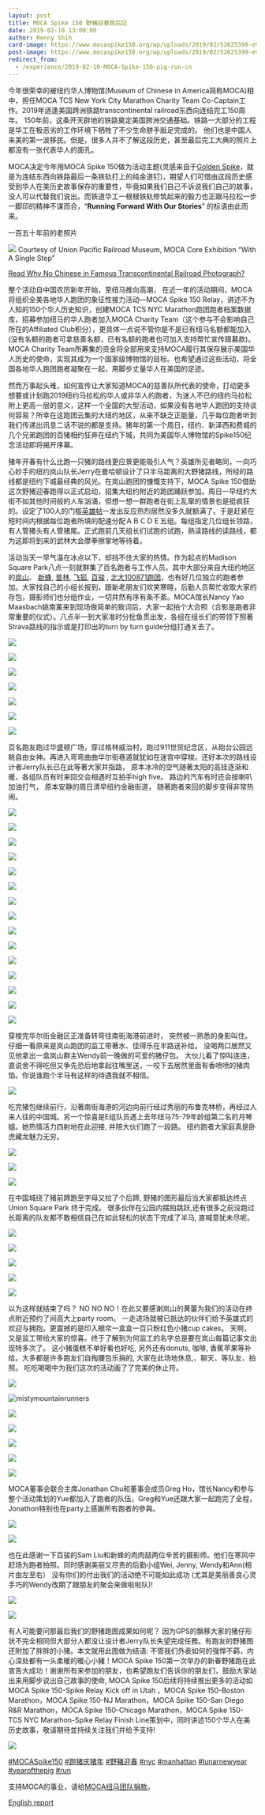 ```yaml
---
layout: post
title: MOCA Spike 150 野豬迎春跑后記
date: 2019-02-10 13:00:00
author: Renny Shih
card-image: https://www.mocaspike150.org/wp/uploads/2019/02/52625399-e983d980-2e7e-11e9-92f0-6c3ca3c1181a-360x240.jpg
post-image: https://www.mocaspike150.org/wp/uploads/2019/02/52625399-e983d980-2e7e-11e9-92f0-6c3ca3c1181a.jpg
redirect_from:
  - /experience/2019-02-10-MOCA-Spike-150-pig-run-cn
---
```

今年很荣幸的被纽约华人博物馆(Museum of Chinese in America简称MOCA)相中，担任MOCA TCS New York City Marathon Charity Team Co-Captain工作。2019年适逢美国跨洲铁路transcontinental railroad东西向连结完工150周年。 150年前，这条开天辟地的铁路奠定美国跨洲交通基础。铁路一大部分的工程是华工在极恶劣的工作环境下牺牲了不少生命胼手胝足完成的。 他们也是中国人来美的第一波移民。但是，很多人并不了解这段历史，甚至最后完工大典的照片上都没有一张代表华人的面孔。 
<!--more-->
MOCA决定今年用MOCA Spike 150做为活动主题(灵感来自于[Golden Spike](https://en.wikipedia.org/wiki/Golden_spike)，就是为连结东西向铁路最后一条铁轨打上的纯金道钉)，期望人们可借由这段历史感受到华人在美历史故事保存的重要性，毕竟如果我们自己不诉说我们自己的故事，没人可以代替我们说出。而铁道华工一根根铁轨修筑起来的毅力也正跟马拉松一步一脚印的精神不谋而合，“**Running Forward With Our Stories**” 的标语由此而来。

一百五十年前的老照片

![](https://user-images.githubusercontent.com/46349226/52624062-dae7f300-2e7b-11e9-8b5e-5deb6d178d07.jpg)
Courtesy of Union Pacific Railroad Museum, MOCA Core Exhibition “With A Single Step”

[Read Why No Chinese in Famous Transcontinental Railroad Photograph?](https://longislandwins.com/news/national/why-no-chinese-in-famous-transcontinental-railroad-photograph/)

整个活动自中国农历新年开始，至纽马推向高潮， 在近一年的活动期间，MOCA将组织全美各地华人跑团的象征性接力活动—MOCA Spike 150 Relay，讲述不为人知的150个华人历史知识，创建MOCA TCS NYC Marathon跑团跑者档案数据库，招募参加纽马的华人跑者加入MOCA Charity Team（这个参与不会影响自己所在的Affiliated Club积分），更具体一点说不管你是不是已有纽马名额都能加入 (没有名额的跑者可拿慈善名额，已有名额的跑者也可加入支持帮忙宣传跟募款)。MOCA Charity Team所筹集的资金将全部用来支持MOCA履行其保存展示美国华人历史的使命，实现其成为一个国家级博物馆的目标。也希望通过这些活动，将全国各地华人跑团跑者凝聚在一起，用脚步丈量华人在美国的足迹。

然而万事起头难，如何宣传让大家知道MOCA的慈善队所代表的使命，打动更多想要或计划跑2019纽约马拉松的华人或非华人的跑者，为迷人不已的纽约马拉松附上更高一层的意义，这样一个全国的大型活动，如果没有各地华人跑团的支持谈何容易？所幸在这跑团云集的大纽约地区，从来不缺乏正能量，几乎每位跑者听到我们传递出讯息二话不说的都是支持。猪年的第一个周日，纽约、新泽西和费城的几个兄弟跑团的百猪相约狂奔在纽约下城，共同为美国华人博物馆的Spike150纪念活动即将揭开序幕。

猪年开春有什么比跑一只猪的路线更应景更能吸引人气？英雄所见者略同，一向巧心妙手的纽约岚山队长Jerry在曼哈顿设计了只半马距离的大野猪路线，所经的路线都是纽约下城最经典的风光。在岚山跑团的慷慨支持下，MOCA Spike 150借助这次野猪迎春跑得以正式启动，招集大纽约附近的跑团踊跃参加。周日一早纽约大街不如其他时间般的人车汹涌，但想一想一群跑者在街上乱窜的情景也是挺疯狂的。设定了100人的门槛[英雄帖](/events/2019/02/10/kick-off-run.html)一发出反应热烈居然没多久就额满了。于是赶紧在短时间内根据每位跑者所填的配速分配ＡＢＣＤＥ五组。每组指定几位组长领路，有人管猪头有人管猪尾。正式跑前几天组长们试跑的试跑，熟读路线的读路线，都为这即将到来的武林大会摩拳擦掌地等待着。

活动当天一早气温在冰点以下，却挡不住大家的热情。作为起点的Madison Square Park八点一刻就群集了百名跑者与工作人员。其中大部分来自大纽约地区的[岚山](https://sites.google.com/site/mistymountainrunners/)、 [新蜂](https://www.strava.com/clubs/204946), [普林](https://www.strava.com/clubs/452045), [飞狐](https://flyingfoxcsc.org/), [百骏](https://www.bergenrunners.org/) , [北大100871跑团](https://mp.weixin.qq.com/s/dyZsdC0tgla_hA12RRG3lw)，也有好几位独立的跑者参加。大家找自己的小组长报到，跟新老朋友们欢笑寒暄，后勤人员帮忙收取大家的存包，摄影师们也分组作业，一切井然有序有条不紊。MOCA馆长Nancy Yao Maasbach姚南薰来到现场做简单的致词后，大家一起拍个大合照（合影是跑者非常重要的仪式）。八点半一到大家准时分批鱼贯出发，各组在组长们的带领下照著Strava路线的指示或是打印出的turn by turn guide分组打通关去了。

![](https://user-images.githubusercontent.com/46349226/52622258-5f844280-2e77-11e9-9500-0a59f13280d5.jpeg)

![](https://user-images.githubusercontent.com/46349226/52604690-e286a800-2e39-11e9-97eb-206d59bd1655.jpg)

![](https://user-images.githubusercontent.com/46349226/52625399-e983d980-2e7e-11e9-92f0-6c3ca3c1181a.jpg)

![](https://user-images.githubusercontent.com/46349226/52684986-133c0f80-2f16-11e9-90c2-53e00c8242b8.JPG)

![](https://user-images.githubusercontent.com/46349226/52604458-f251bc80-2e38-11e9-94be-899e08990788.jpg)

![](https://user-images.githubusercontent.com/46349226/52604714-09dd7500-2e3a-11e9-815f-2b137b88786a.jpg)

![](https://user-images.githubusercontent.com/46349226/52626154-94e15e00-2e80-11e9-9048-c8a9abbf818c.JPG)

百名跑友跑过华盛顿广场，穿过格林威治村，跑过911世贸纪念区，从砲台公园远眺自由女神。再进入弯弯曲曲华尔街巷道就犹如在迷宫中穿梭。还好本次的路线设计者Jerry队长已在此等著大家并指路， 原本冰冷的空气随著太阳的高挂逐渐和暖，各组队员有时来回交会相遇时互拍手high five。 路边的汽车有时还会按喇叭加油打气， 原本安静的周日清早纽约金融街道， 随著跑者来回的脚步变得非常热闹。

![](https://user-images.githubusercontent.com/46349226/52639910-5b6e1a00-2ea3-11e9-8a95-7e7ee12ca270.jpg)

![](https://mocaspike150home.files.wordpress.com/2019/02/20190210_moca_spike150_e78caae8b791-00089.jpg)

![](https://user-images.githubusercontent.com/46349226/52623487-682a4800-2e7a-11e9-9284-e1860a508b18.jpg)

![](https://user-images.githubusercontent.com/46349226/52608937-7ad85900-2e49-11e9-824e-ec4b77df25ad.JPG)

![](https://user-images.githubusercontent.com/46349226/52605082-507f9f00-2e3b-11e9-8d27-261a8019b2e6.jpg)

![](https://user-images.githubusercontent.com/46349226/52605195-b79d5380-2e3b-11e9-83d5-58d7ed3deb16.JPG)

![](https://user-images.githubusercontent.com/46349226/52605466-ff70aa80-2e3c-11e9-9310-1335d2db6071.jpg)

![](https://user-images.githubusercontent.com/46349226/52603639-b832eb80-2e35-11e9-9768-f4f69fb1ad37.jpg)

![](https://user-images.githubusercontent.com/46349226/52603743-1e1f7300-2e36-11e9-81c7-bfb2c5d13b27.jpg)

![](https://user-images.githubusercontent.com/46349226/52603795-558e1f80-2e36-11e9-81b7-3d9c2080f3ea.JPG)

![](https://user-images.githubusercontent.com/46349226/52603839-8bcb9f00-2e36-11e9-9e11-e2b5fbadc36c.jpg)

![](https://user-images.githubusercontent.com/46349226/52611123-f5a57200-2e51-11e9-9006-838cc99c46eb.jpg)

![](https://user-images.githubusercontent.com/46349226/52684803-7bd6bc80-2f15-11e9-843f-868c16d04af6.jpg)

![](https://user-images.githubusercontent.com/46349226/52605633-a48b8300-2e3d-11e9-88a9-ea6f85d5fdad.jpg)

![](https://user-images.githubusercontent.com/46349226/52603886-cdf4e080-2e36-11e9-969c-f3deb01c6371.jpg)

穿梭完华尔街金融区正准备转弯往南街海港前进时， 突然被一熟悉的身影叫住。 仔细一看原来是岚山跑团的监工带著水、佳得乐在半路送补给。 没喝两口居然又见他拿出一盒岚山群主Wendy前一晚做的可爱的猪仔包。 大伙儿看了惊叫连连， 直说舍不得吃但又争先恐后地拿起往嘴里送，一咬下去居然里面有香喷喷的猪肉馅。你说谁跑个半马有这样的待遇我就不相信。


![](https://user-images.githubusercontent.com/46349226/52607075-f682d780-2e42-11e9-9183-6f29cc460774.JPG)


吃完猪包继续前行，沿著南街海港的河边向前行经过秀丽的布鲁克林桥，再经过人来人往的中国城。另一个惊喜是E组队员遇上去年纽马75-79年龄组第二名的月琴姐。她热情活力四射地在此迎接, 并陪大伙们跑了一段路。 纽约跑者大家庭真是卧虎藏龙魅力无穷。

![](https://user-images.githubusercontent.com/46349226/52639841-311c5c80-2ea3-11e9-87c6-350bb514190b.jpeg)

![](https://user-images.githubusercontent.com/46349226/52608002-81190600-2e46-11e9-9777-68b9dbddd2ed.JPG)

![](https://user-images.githubusercontent.com/46349226/52603934-f4b31700-2e36-11e9-912d-48d0dacc1a9b.JPG)

在中国城绕了猪前蹄跑至字母又拉了个后蹄, 野猪的图形最后当大家都抵达终点Union Square Park 终于完成。 很多伙伴在公园内摆拍跳跃,还有很多之前没跑过长距离的队友都不敢相信自己在如此轻松的状态下完成了半马, 直喊意犹未尽呢。

![](https://user-images.githubusercontent.com/46349226/52609702-271b3f00-2e4c-11e9-900b-236450302e5f.jpg)

![](https://user-images.githubusercontent.com/46349226/52609121-313c3e00-2e4a-11e9-82c5-30687fa73f1a.jpg)

![](https://user-images.githubusercontent.com/46349226/52609772-73667f00-2e4c-11e9-8a6a-4d9b77156bdc.JPG)

![](https://user-images.githubusercontent.com/46349226/52609170-56c94780-2e4a-11e9-97e4-5ae6e8dd24f5.JPG)

![](https://user-images.githubusercontent.com/46349226/52609552-b07e4180-2e4b-11e9-9e91-1ce759199db6.JPG)

以为这样就结束了吗？ NO NO NO！在此又要感谢岚山的黄蕾为我们的活动在终点附近预约了间高大上party room。 一走进场就被已抵达的伙伴们给予英雄式的欢迎与拥抱。更震撼的是印入眼帘一盒盒一百只粉红色小猪cup cakes。 天啊，又是监工带给大家的惊喜。终于了解到为何监工的名字总是要在岚山每篇记事文出现特多次了。 这小猪蛋糕不单好看也好吃, 另外还有donuts, 咖啡, 香蕉苹果等补给。大多都是许多跑友们自掏腰包乐捐的, 大家在此场地休息,、聊天、等队友、拍照。 吃吃喝喝中为我们这次的活动画了了完美的休止符。

![](https://user-images.githubusercontent.com/46349226/52626690-bd1d8c80-2e81-11e9-91f9-458335b62e00.jpg)

![mistymountainrunners](https://user-images.githubusercontent.com/46349226/52760119-5b256a00-2fdc-11e9-94fd-20e3166d155b.jpg)

![](https://user-images.githubusercontent.com/46349226/52610856-dd812300-2e50-11e9-800a-eea89b2c5bf6.jpg)

![](https://user-images.githubusercontent.com/46349226/52610566-b8d87b80-2e4f-11e9-97fa-065eea9570b5.jpg)

![](https://user-images.githubusercontent.com/46349226/52610530-8595ec80-2e4f-11e9-9605-fd9391b26f60.JPG)

![](https://user-images.githubusercontent.com/46349226/52609859-bb85a180-2e4c-11e9-9dd9-013e8c0f2732.jpg)

![](https://user-images.githubusercontent.com/46349226/52611090-d73f7680-2e51-11e9-88bc-74e1e71739ea.jpg)

MOCA董事会联合主席Jonathan Chu和董事会成员Greg Ho，馆长Nancy和参与整个活动策划的Yue都加入了跑者的队伍，Greg和Yue还跟大家一起跑完了全程，Jonathon特别也在party上感謝所有跑者的參與。

![](https://user-images.githubusercontent.com/46349226/52757899-552b8b00-2fd4-11e9-8f28-9b7f53f7efb9.jpg)

![](https://user-images.githubusercontent.com/46349226/52611021-86c81900-2e51-11e9-81ca-06c37e01f6db.JPG)

也在此感谢一下百骏的Sam Liu和新蜂的肉肉喆两位辛苦的摄影师。他们在寒风中赶场为跑者拍照。同时感谢美丽又尽责的后勤小组Wei, Jenny, Wendy和Ann(相片由左至右） 没有你们的付出我们的活动绝不可能如此成功 (尤其是美丽善良心灵手巧的Wendy改期了跟朋友的聚会来做啦啦队)!

![](https://user-images.githubusercontent.com/46349226/52639174-b272ef80-2ea1-11e9-8b17-a84793d4ff6e.jpg)

![](https://user-images.githubusercontent.com/46349226/52611486-bed05b80-2e53-11e9-9f65-8f93307a01c8.JPG)

有人可能要问那最后我们的野猪跑图成果如何呢？ 因为GPS的飘移大家的猪仔形状不完全相同但大部分人都没让设计者Jerry队长失望完成任務。有跑友的野猪图还附加了胖胖的小猪。本文就用此图做为结语: 不管我们外表如何的强悍不羁，内心深处都有一头柔暖的暖心小豬！MOCA Spike 150第一次举办的新春野猪跑在此宣告大成功！谢谢所有来参加的朋友，也希望跑友们告诉你的朋友们，鼓励大家站出来用脚步说出自己故事的使命, MOCA Spike 150后续将持续推出更多的活动如MOCA Spike 150-Spike Relay Kick off in Utah ，MOCA Spike 150-Boston Marathon，MOCA Spike 150-NJ Marathon，MOCA Spike 150-San Diego R&R Marathon，MOCA Spike 150-Chicago Marathon，MOCA Spike 150-TCS NYC Marathon-Spike Relay Finish Line策划中，同时讲述150个华人在美历史故事，敬请期待並持续关注我们并给予支持!

![](https://user-images.githubusercontent.com/46349226/52611293-dbb85f00-2e52-11e9-9e4f-e3943fe8399d.JPG)


[#MOCASpike150](https://www.instagram.com/explore/tags/mocaspike150/)
[#跑猪庆猪年](https://www.instagram.com/explore/tags/%E8%B7%91%E7%8C%AA%E5%BA%86%E7%8C%AA%E5%B9%B4/)
[#野豬迎春](https://www.instagram.com/explore/tags/%E9%87%8E%E8%B1%AC%E8%BF%8E%E6%98%A5/)
[#nyc](https://www.instagram.com/explore/tags/nyc/)
[#manhattan](https://www.instagram.com/explore/tags/manhattan/)
[#lunarnewyear](https://www.instagram.com/explore/tags/lunarnewyear/)
[#yearofthepig](https://www.instagram.com/explore/tags/yearofthepig/)
[#run](https://www.instagram.com/explore/tags/run/)

支持MOCA的事业，请给[MOCA纽马团队捐款](https://www.crowdrise.com/o/en/campaign/moca-spike-150)。


[English report](/events/2019/02/10/MOCA-Spike150-Year-of-the-pig-run-report)
